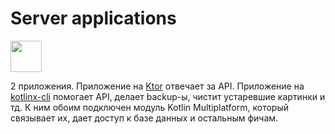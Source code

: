 Server applications
===

<img src="/images/ic_cli.png" width="50px">

2 приложения.
Приложение на [Ktor](https://ktor.io/) отвечает за API.
Приложение на [kotlinx-cli](https://github.com/Kotlin/kotlinx-cli) помогает API, делает backup-ы, чистит устаревшие картинки и тд.
К ним обоим подключен модуль Kotlin Multiplatform, который связывает их, дает доступ к базе данных и остальным фичам.